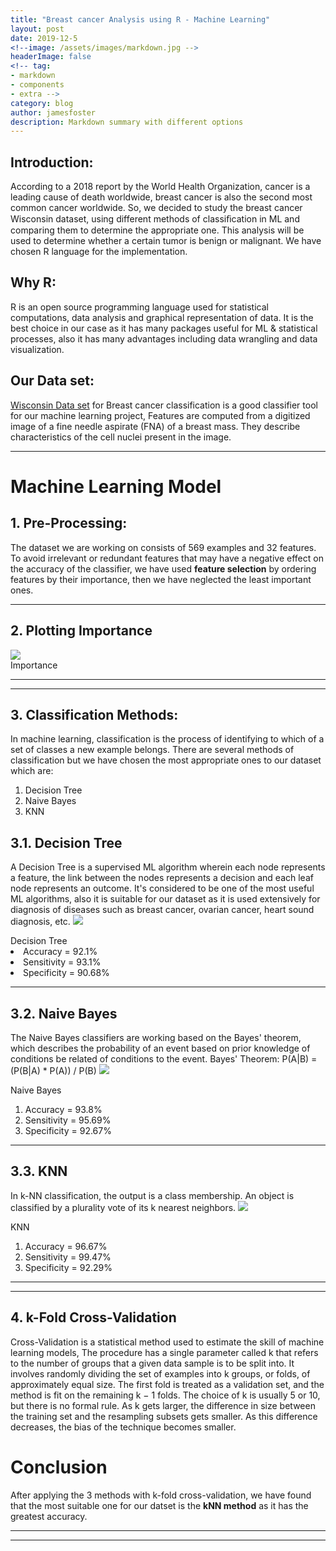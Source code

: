 ```yaml
---
title: "Breast cancer Analysis using R - Machine Learning"
layout: post
date: 2019-12-5
<!--image: /assets/images/markdown.jpg -->
headerImage: false
<!-- tag:
- markdown
- components
- extra -->
category: blog
author: jamesfoster
description: Markdown summary with different options
---
```


## Introduction:

According to a 2018 report by the World Health Organization, cancer is a leading cause of death worldwide, breast cancer is also the second most common cancer worldwide. So, we decided to study the breast cancer Wisconsin dataset, using different methods of classiﬁcation in ML and comparing them to determine the appropriate one. This analysis will be used to determine whether a certain tumor is benign or malignant. We have chosen R language for the implementation.

## Why R:

R is an open source programming language used for statistical computations, data analysis and graphical representation of data. It is the best choice in our case as it has many packages useful for ML & statistical processes, also it has many advantages including data wrangling and data visualization. 


## Our Data set:

<a href="https://www.kaggle.com/uciml/breast-cancer-wisconsin-datax">Wisconsin Data set</a> for Breast cancer classification is a good classifier tool for our machine learning project, 
Features are computed from a digitized image of a fine needle aspirate (FNA) of a breast mass. They describe characteristics of the cell nuclei present in the image.



<hr>

# Machine Learning Model

## 1. Pre-Processing:
The dataset we are working on consists of 569 examples and 32 features.
To avoid irrelevant or redundant features that may have a negative effect on the accuracy of the classifier, we have used **feature selection** by ordering features by their importance, then we have neglected the least important ones.


<hr>

## 2. Plotting Importance
<img src="https://amanybahaaeldin.github.io/assets/images/Importance.png">
<figcaption class="caption">Importance</figcaption>


<hr>



---
## 3. Classification Methods:
In machine learning, classification is the process of identifying to which of a set of classes a new example belongs. There are several methods of classification but we have chosen the most appropriate ones to our dataset which are:
<ol>
<li>Decision Tree</li>
<li>Naive Bayes</li>
<li>KNN</li>
</ol>

## 3.1. Decision Tree
A Decision Tree is a supervised ML algorithm wherein each node represents a feature, the link between the nodes represents a decision and each leaf node represents an outcome.
It's considered to be one of the most useful ML algorithms, also it is suitable for our dataset as it is used extensively for diagnosis of diseases such as breast cancer, ovarian cancer, heart sound diagnosis, etc. 
<img src="https://amanybahaaeldin.github.io/assets/images/Decision Tree.png">
<figcaption class="caption">Decision Tree</figcaption>

<li>Accuracy = 92.1%</li>
<li>Sensitivity = 93.1%</li>
<li>Specificity = 90.68%</li>


<hr>


## 3.2. Naive Bayes
The Naive Bayes classifiers are working based on the Bayes' theorem, which describes the probability of an event based on prior knowledge of conditions be related of conditions to the event.
Bayes' Theorem: P(A|B) = (P(B|A) * P(A)) / P(B)
<img src="https://amanybahaaeldin.github.io/assets/images/Naive Bayes.png">
<figcaption class="caption">Naive Bayes</figcaption>
<ol>
<li>Accuracy = 93.8%</li>
<li>Sensitivity = 95.69%</li>
<li>Specificity = 92.67%</li>
</ol>


<hr>


## 3.3. KNN 
In k-NN classification, the output is a class membership. An object is classified by a plurality vote of its k nearest neighbors.
<img src="https://amanybahaaeldin.github.io/assets/images/kNN.png">
<figcaption class="caption">KNN</figcaption>
<ol>
<li>Accuracy = 96.67%</li>
<li>Sensitivity = 99.47%</li>
<li>Specificity = 92.29%</li>
</ol>

<hr><hr>

## 4. k-Fold Cross-Validation

Cross-Validation is a statistical method used to estimate the skill of machine learning models,
The procedure has a single parameter called k that refers to the number of groups that a given data sample is to be split into.
It involves randomly dividing the set of examples into k groups, or folds, of approximately equal size. The first fold is treated as a validation set, and the method is fit on the remaining k − 1 folds.
The choice of k is usually 5 or 10, but there is no formal rule. As k gets larger, the difference in size between the training set and the resampling subsets gets smaller. As this difference decreases, the bias of the technique becomes smaller.

# Conclusion



After applying the 3 methods with k-fold cross-validation, we have found that the most suitable one for our datset is the **kNN method** as it has the greatest accuracy. 


---

<!-- 
## Side-by-side

Like the [Medium](https://medium.com/) component.

**Image** on the left and **Text** on the right:

{% highlight html %}
<div class="side-by-side">
    <div class="toleft">
        <img class="image" src="{{ site.url }}/{{ site.picture }}" alt="Alt Text">
        <figcaption class="caption">Photo by John Doe</figcaption>
    </div>

    <div class="toright">
        <p>Lorem ipsum dolor sit amet, consectetur adipisicing elit, sed do eiusmod tempor incididunt ut labore et dolore magna aliqua. Ut enim ad minim veniam, quis nostrud exercitation ullamco laboris nisi ut aliquip ex ea commodo consequat. Duis aute irure dolor in reprehenderit in voluptate velit esse cillum dolore eu fugiat nulla pariatur. Excepteur sint occaecat cupidatat non proident, sunt in culpa qui officia deserunt mollit anim id est laborum.</p>
    </div>
</div>
{% endhighlight %} -->

<!-- <div class="side-by-side">
    <div class="toleft">
        <img class="image" src="{{ site.url }}/{{ site.picture }}" alt="Alt Text">
        <figcaption class="caption">Photo by John Doe</figcaption>
    </div>

    <div class="toright">
        <p>Lorem ipsum dolor sit amet, consectetur adipisicing elit, sed do eiusmod tempor incididunt ut labore et dolore magna aliqua. Ut enim ad minim veniam, quis nostrud exercitation ullamco laboris nisi ut aliquip ex ea commodo consequat. Duis aute irure dolor in reprehenderit in voluptate velit esse cillum dolore eu fugiat nulla pariatur. Excepteur sint occaecat cupidatat non proident, sunt in culpa qui officia deserunt mollit anim id est laborum.</p>
    </div>
</div> -->
<!-- 
**Text** on the left and **Image** on the right:

{% highlight html %}
<div class="side-by-side">
    <div class="toleft">
        <p>Lorem ipsum dolor sit amet, consectetur adipisicing elit, sed do eiusmod tempor incididunt ut labore et dolore magna aliqua. Ut enim ad minim veniam, quis nostrud exercitation ullamco laboris nisi ut aliquip ex ea commodo consequat. Duis aute irure dolor in reprehenderit in voluptate velit esse cillum dolore eu fugiat nulla pariatur. Excepteur sint occaecat cupidatat non proident, sunt in culpa qui officia deserunt mollit anim id est laborum.</p>
    </div>

    <div class="toright">
        <img class="image" src="{{ site.url }}/{{ site.picture }}" alt="Alt Text">
        <figcaption class="caption">Photo by John Doe</figcaption>
    </div>
</div>
{% endhighlight %}

<div class="side-by-side">
    <div class="toleft">
        <p>Lorem ipsum dolor sit amet, consectetur adipisicing elit, sed do eiusmod tempor incididunt ut labore et dolore magna aliqua. Ut enim ad minim veniam, quis nostrud exercitation ullamco laboris nisi ut aliquip ex ea commodo consequat. Duis aute irure dolor in reprehenderit in voluptate velit esse cillum dolore eu fugiat nulla pariatur. Excepteur sint occaecat cupidatat non proident, sunt in culpa qui officia deserunt mollit anim id est laborum.</p>
    </div>

    <div class="toright">
        <img class="image" src="{{ site.url }}/{{ site.picture }}" alt="Alt Text">
        <figcaption class="caption">Photo by John Doe</figcaption>
    </div>
</div>

--- -->

<!-- ## Star

You can give evidence to a post. Just add the tag to the markdown file.

{% highlight raw %}
star: true
{% endhighlight %}

---

## Especial Breaker

You can add a especial *hr* to your text.

{% highlight html %}
<div class="breaker"></div>
{% endhighlight %}
 -->
<div class="breaker"></div>

---

<!-- ## Spoiler

You can add an especial hidden content that appears on hover.

{% highlight html %}
<div class="spoiler"><p>your content</p></div>
{% endhighlight %}

<div class="spoiler"><p>Lorem ipsum dolor sit amet, consectetur adipisicing elit, sed do eiusmod tempor incididunt ut labore et dolore magna aliqua. Ut enim ad minim veniam, quis nostrud exercitation ullamco laboris nisi ut aliquip ex ea commodo consequat. Duis aute irure dolor in reprehenderit in voluptate velit esse cillum dolore eu fugiat nulla pariatur. Excepteur sint occaecat cupidatat non proident, sunt in culpa qui officia deserunt mollit anim id est laborum.</p></div>

---

## Gist

You can add Gists from github.

{% highlight raw %}
{ % gist sergiokopplin/91ff4220480727b47224245ee2e9c291 % }
{% endhighlight %}

{% gist sergiokopplin/91ff4220480727b47224245ee2e9c291 %}

---
 -->
<!-- ## Codepen

You can add Pens from Codepen.

{% highlight html %}
<p data-height="268" data-theme-id="0" data-slug-hash="gfdDu" data-default-tab="result" data-user="chriscoyier" class='codepen'>
    See the Pen <a href='http://codepen.io/chriscoyier/pen/gfdDu/'>Crappy Recreation of the Book Cover of *The Flame Alphabet*</a> by Chris Coyier (<a href='http://codepen.io/chriscoyier'>@chriscoyier</a>) on <a href='http://codepen.io'>CodePen</a>.
</p>
<script async src="//assets.codepen.io/assets/embed/ei.js"></script>
{% endhighlight %}

<p data-height="268" data-theme-id="0" data-slug-hash="gfdDu" data-default-tab="result" data-user="chriscoyier" class='codepen'>See the Pen <a href='http://codepen.io/chriscoyier/pen/gfdDu/'>Crappy Recreation of the Book Cover of *The Flame Alphabet*</a> by Chris Coyier (<a href='http://codepen.io/chriscoyier'>@chriscoyier</a>) on <a href='http://codepen.io'>CodePen</a>.</p>
<script async src="//assets.codepen.io/assets/embed/ei.js"></script>

---

## Slideshare

Add your presentations here!

{% highlight html %}
<iframe src="//www.slideshare.net/slideshow/embed_code/key/hqDhSJoWkrHe7l" width="560" height="310" frameborder="0" marginwidth="0" marginheight="0" scrolling="no" style="border:1px solid #CCC; border-width:1px; margin-bottom:5px; max-width: 100%;" allowfullscreen> </iframe>
{% endhighlight %}

<iframe src="//www.slideshare.net/slideshow/embed_code/key/hqDhSJoWkrHe7l" width="560" height="310" frameborder="0" marginwidth="0" marginheight="0" scrolling="no" style="border:1px solid #CCC; border-width:1px; margin-bottom:5px; max-width: 100%;" allowfullscreen> </iframe>

---

## Videos

Do you want some videos? Youtube, Vimeo or Vevo? Copy the embed code and paste on your post!

**Example**

{% highlight html %}
<iframe width="560" height="310" src="https://www.youtube.com/embed/r7XhWUDj-Ts" frameborder="0" allowfullscreen></iframe>
{% endhighlight %} -->

<!-- <iframe width="560" height="310" src="https://www.youtube.com/embed/r7XhWUDj-Ts" frameborder="0" allowfullscreen></iframe>

[1]: http://daringfireball.net/projects/markdown/
[2]: http://www.fileformat.info/info/unicode/char/2163/index.htm
[3]: http://www.markitdown.net/
[4]: http://daringfireball.net/projects/markdown/basics
[5]: http://daringfireball.net/projects/markdown/syntax
[6]: http://kune.fr/wp-content/uploads/2013/10/ghost-blog.jpg
 -->

